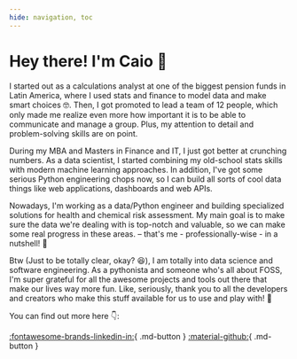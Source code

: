```yaml
---
hide: navigation, toc
---
```


# Hey there! I'm Caio :wave:


I started out as a calculations analyst at one of the biggest pension funds in Latin America, where I used stats and finance to model data and make smart choices 🤓. Then, I got promoted to lead a team of 12 people, which only made me realize even more how important it is to be able to communicate and manage a group. Plus, my attention to detail and problem-solving skills are on point.

During my MBA and Masters in Finance and IT, I just got better at crunching numbers. As a data scientist, I started combining my old-school stats skills with modern machine learning approaches. In addition, I've got some serious Python engineering chops now, so I can build all sorts of cool data things like web applications, dashboards and web APIs.

Nowadays, I'm working as a data/Python engineer and building specialized solutions for health and chemical risk assessment. My main goal is to
make sure the data we're dealing with is top-notch and valuable, so we can make some real progress in these areas.  – that's me - professionally-wise - in a nutshell! 🙂

Btw (Just to be totally clear, okay? 😆), I am totally into data science and software engineering. As a pythonista and someone who's all about FOSS, I'm super grateful for all the awesome projects and tools out there that make our lives way more fun. Like, seriously, thank you to all the developers and creators who make this stuff available for us to use and play with! 🙌 


You can find out more here :point_down::

[:fontawesome-brands-linkedin-in:](https://www.linkedin.com/in/caiomts/){ .md-button }
[:material-github:](https://github.com/caiomts){ .md-button }


